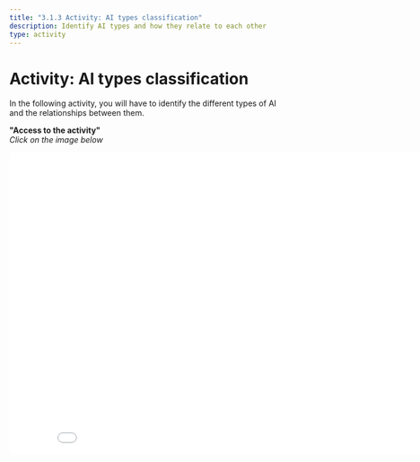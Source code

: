 ```yaml
---
title: "3.1.3 Activity: AI types classification"
description: Identify AI types and how they relate to each other
type: activity
---
```


# Activity: AI types classification  

In the following activity, you will have to identify the different types of AI and the relationships between them.

**"Access to the activity"**  
_Click on the image below_

<center><iframe width="860" height="540" src="3-1-3a-activity-what-type-of-ai/3-1-3a-AI-types-relations-EN.html" frameborder="0" allowfullscreen></iframe></center>
